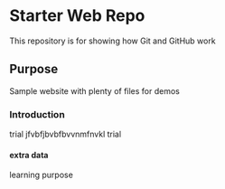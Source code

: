 # Starter Web Repo

This repository is for showing how Git and GitHub work

## Purpose

Sample website with plenty of files for demos

### Introduction
trial jfvbfjbvbfbvvnmfnvkl trial

#### extra data
learning purpose